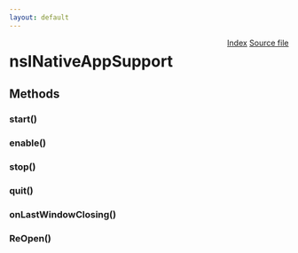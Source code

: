 ```yaml
---
layout: default
---
```

<div class='links' style='float:right'><a href="../index.html">Index</a>
<a href="http://dxr.mozilla.org/mozilla-central/source/toolkit/xre/nsINativeAppSupport.idl">Source file</a>
</div>

# nsINativeAppSupport #

## Methods ##

### start() ###

### enable() ###

### stop() ###

### quit() ###

### onLastWindowClosing() ###

### ReOpen() ###
